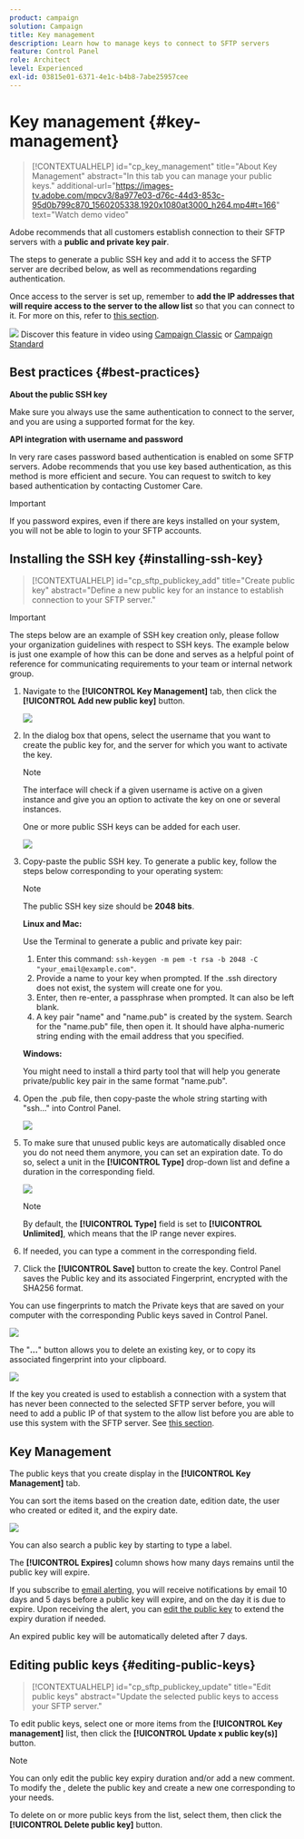```yaml
---
product: campaign
solution: Campaign 
title: Key management
description: Learn how to manage keys to connect to SFTP servers
feature: Control Panel
role: Architect
level: Experienced
exl-id: 03815e01-6371-4e1c-b4b8-7abe25957cee
---
```

# Key management {#key-management}

>[!CONTEXTUALHELP]
>id="cp_key_management"
>title="About Key Management"
>abstract="In this tab you can manage your public keys."
>additional-url="https://images-tv.adobe.com/mpcv3/8a977e03-d76c-44d3-853c-95d0b799c870_1560205338.1920x1080at3000_h264.mp4#t=166" text="Watch demo video"

Adobe recommends that all customers establish connection to their SFTP servers with a **public and private key pair**.

The steps to generate a public SSH key and add it to access the SFTP server are decribed below, as well as recommendations regarding authentication.

Once access to the server is set up, remember to **add the IP addresses that will require access to the server to the allow list** so that you can connect to it. For more on this, refer to [this section](../../instances-settings/using/ip-allow-listing-instance-access.md).

<!--It is currently not possible to delete a SSH public key.-->

![](assets/do-not-localize/how-to-video.png) Discover this feature in video using [Campaign Classic](https://experienceleague.adobe.com/docs/campaign-classic-learn/control-panel/sftp-management/generate-ssh-key.html?lang=en#sftp-management) or [Campaign Standard](https://experienceleague.adobe.com/docs/campaign-standard-learn/control-panel/sftp-management/generate-ssh-key.html?lang=en#sftp-management)

## Best practices {#best-practices}

**About the public SSH key**

Make sure you always use the same authentication to connect to the server, and you are using a supported format for the key.

**API integration with username and password**

In very rare cases password based authentication is enabled on some SFTP servers. Adobe recommends that you use key based authentication, as this method is more efficient and secure. You can request to switch to key based authentication by contacting Customer Care.

>[!IMPORTANT]
>
>If you password expires, even if there are keys installed on your system, you will not be able to login to your SFTP accounts.

## Installing the SSH key {#installing-ssh-key}

>[!CONTEXTUALHELP]
>id="cp_sftp_publickey_add"
>title="Create public key"
>abstract="Define a new public key for an instance to establish connection to your SFTP server."

>[!IMPORTANT]
>
>The steps below are an example of SSH key creation only, please follow your organization guidelines with respect to SSH keys. The example below is just one example of how this can be done and serves as a helpful point of reference for communicating requirements to your team or internal network group.

1. Navigate to the **[!UICONTROL Key Management]** tab, then click the **[!UICONTROL Add new public key]** button.

    ![](assets/key0.png)

1. In the dialog box that opens, select the username that you want to create the public key for, and the server for which you want to activate the key.

    >[!NOTE]
    >
    >The interface will check if a given username is active on a given instance and give you an option to activate the key on one or several instances.
    >
    >One or more public SSH keys can be added for each user.

    ![](assets/key1.png)

1. Copy-paste the public SSH key. To generate a public key, follow the steps below corresponding to your operating system:

    >[!NOTE]
    >
    >The public SSH key size should be **2048 bits**.

    **Linux and Mac:**

    Use the Terminal to generate a public and private key pair:
    1. Enter this command: `ssh-keygen -m pem -t rsa -b 2048 -C "your_email@example.com"`.
    1. Provide a name to your key when prompted. If the .ssh directory does not exist, the system will create one for you.
    1. Enter, then re-enter, a passphrase when prompted. It can also be left blank.
    1. A key pair "name" and "name.pub" is created by the system. Search for the "name.pub" file, then open it. It should have alpha-numeric string ending with the email address that you specified.

    **Windows:**

    You might need to install a third party tool that will help you generate private/public key pair in the same format "name.pub".

1. Open the .pub file, then copy-paste the whole string starting with "ssh..." into Control Panel.

    ![](assets/publickey.png)

1. To make sure that unused public keys are automatically disabled once you do not need them anymore, you can set an expiration date. To do so, select a unit in the **[!UICONTROL Type]** drop-down list and define a duration in the corresponding field.

    ![](assets/control_panel_add_range5.png)

    >[!NOTE]
    >
    >By default, the **[!UICONTROL Type]** field is set to **[!UICONTROL Unlimited]**, which means that the IP range never expires.

1. If needed, you can type a comment in the corresponding field.

1. Click the **[!UICONTROL Save]** button to create the key. Control Panel saves the Public key and its associated Fingerprint, encrypted with the SHA256 format.

You can use fingerprints to match the Private keys that are saved on your computer with the corresponding Public keys saved in Control Panel.

![](assets/fingerprint_compare.png)

The "**...**" button allows you to delete an existing key, or to copy its associated fingerprint into your clipboard.

![](assets/key_options.png)

If the key you created is used to establish a connection with a system that has never been connected to the selected SFTP server before, you will need to add a public IP of that system to the allow list before you are able to use this system with the SFTP server. See [this section](ip-range-allow-listing.md).

## Key Management

The public keys that you create display in the **[!UICONTROL Key Management]** tab.

You can sort the items based on the creation date, edition date, the user who created or edited it, and the expiry date.

![](assets/control_panel_allow_listing_sort.png)

You can also search a public key by starting to type a label.

The **[!UICONTROL Expires]** column shows how many days remains until the public key will expire.

If you subscribe to [email alerting](../performance-monitoring/using/email-alerting.md), you will receive notifications by email 10 days and 5 days before a public key will expire, and on the day it is due to expire. Upon receiving the alert, you can [edit the public key](#editing-public-keys) to extend the expiry duration if needed.

An expired public key will be automatically deleted after 7 days.

## Editing public keys {#editing-public-keys}

>[!CONTEXTUALHELP]
>id="cp_sftp_publickey_update"
>title="Edit public keys"
>abstract="Update the selected public keys to access your SFTP server."

To edit public keys, select one or more items from the **[!UICONTROL Key management]** list, then click the **[!UICONTROL Update x public key(s)]** button.

>[!NOTE]
>
>You can only edit the public key expiry duration and/or add a new comment. To modify the , delete the public key and create a new one corresponding to your needs.

To delete on or more public keys from the list, select them, then click the **[!UICONTROL Delete public key]** button.


